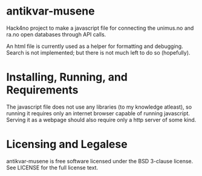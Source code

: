 antikvar-musene
===============

Hack4no project to make a javascript file for connecting the unimus.no and
ra.no open databases through API calls.

An html file is currently used as a helper for formatting and debugging. 
Search is not implemented; but there is not much left to do so (hopefully).

Installing, Running, and Requirements
=====================================

The javascript file does not use any libraries (to my knowledge atleast), so 
running it requires only an internet browser capable of running javascript. 
Serving it as a webpage should also require only a http server of some kind.

Licensing and Legalese
======================

antikvar-musene is free software licensed under the BSD 3-clause license. See 
LICENSE for the full license text.
